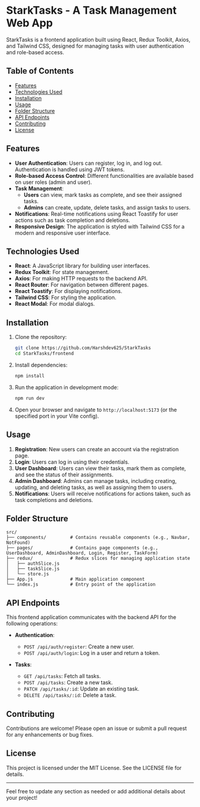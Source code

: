 # StarkTasks - A Task Management Web App

StarkTasks is a frontend application built using React, Redux Toolkit, Axios, and Tailwind CSS, designed for managing tasks with user authentication and role-based access.

## Table of Contents

- [Features](#features)
- [Technologies Used](#technologies-used)
- [Installation](#installation)
- [Usage](#usage)
- [Folder Structure](#folder-structure)
- [API Endpoints](#api-endpoints)
- [Contributing](#contributing)
- [License](#license)

## Features

- **User Authentication**: Users can register, log in, and log out. Authentication is handled using JWT tokens.
- **Role-based Access Control**: Different functionalities are available based on user roles (admin and user).
- **Task Management**:
  - **Users** can view, mark tasks as complete, and see their assigned tasks.
  - **Admins** can create, update, delete tasks, and assign tasks to users.
- **Notifications**: Real-time notifications using React Toastify for user actions such as task completion and deletions.
- **Responsive Design**: The application is styled with Tailwind CSS for a modern and responsive user interface.

## Technologies Used

- **React**: A JavaScript library for building user interfaces.
- **Redux Toolkit**: For state management.
- **Axios**: For making HTTP requests to the backend API.
- **React Router**: For navigation between different pages.
- **React Toastify**: For displaying notifications.
- **Tailwind CSS**: For styling the application.
- **React Modal**: For modal dialogs.

## Installation

1. Clone the repository:

   ```bash
   git clone https://github.com/Harshdev625/StarkTasks
   cd StarkTasks/frontend
   ```

2. Install dependencies:

   ```bash
   npm install
   ```

3. Run the application in development mode:

   ```bash
   npm run dev
   ```

4. Open your browser and navigate to `http://localhost:5173` (or the specified port in your Vite config).

## Usage

1. **Registration**: New users can create an account via the registration page.
2. **Login**: Users can log in using their credentials.
3. **User Dashboard**: Users can view their tasks, mark them as complete, and see the status of their assignments.
4. **Admin Dashboard**: Admins can manage tasks, including creating, updating, and deleting tasks, as well as assigning them to users.
5. **Notifications**: Users will receive notifications for actions taken, such as task completions and deletions.

## Folder Structure

```
src/
├── components/         # Contains reusable components (e.g., Navbar, NotFound)
├── pages/              # Contains page components (e.g., UserDashboard, AdminDashboard, Login, Register, TaskForm)
├── redux/              # Redux slices for managing application state
│   ├── authSlice.js
│   ├── taskSlice.js
│   └── store.js
├── App.js              # Main application component
└── index.js            # Entry point of the application
```

## API Endpoints

This frontend application communicates with the backend API for the following operations:

- **Authentication**:
  - `POST /api/auth/register`: Create a new user.
  - `POST /api/auth/login`: Log in a user and return a token.

- **Tasks**:
  - `GET /api/tasks`: Fetch all tasks.
  - `POST /api/tasks`: Create a new task.
  - `PATCH /api/tasks/:id`: Update an existing task.
  - `DELETE /api/tasks/:id`: Delete a task.

## Contributing

Contributions are welcome! Please open an issue or submit a pull request for any enhancements or bug fixes.

## License

This project is licensed under the MIT License. See the LICENSE file for details.

---

Feel free to update any section as needed or add additional details about your project!